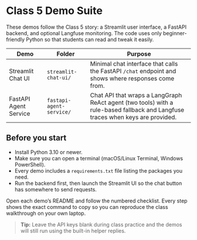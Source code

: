 # Class 5 Demo Suite

These demos follow the Class 5 story: a Streamlit user interface, a FastAPI backend, and optional Langfuse monitoring. The code uses only beginner-friendly Python so that students can read and tweak it easily.

| Demo | Folder | Purpose |
| --- | --- | --- |
| Streamlit Chat UI | `streamlit-chat-ui/` | Minimal chat interface that calls the FastAPI `/chat` endpoint and shows where responses come from. |
| FastAPI Agent Service | `fastapi-agent-service/` | Chat API that wraps a LangGraph ReAct agent (two tools) with a rule-based fallback and Langfuse traces when keys are provided. |

## Before you start

- Install Python 3.10 or newer.
- Make sure you can open a terminal (macOS/Linux Terminal, Windows PowerShell).
- Every demo includes a `requirements.txt` file listing the packages you need.
- Run the backend first, then launch the Streamlit UI so the chat button has somewhere to send requests.

Open each demo’s README and follow the numbered checklist. Every step shows the exact command to copy so you can reproduce the class walkthrough on your own laptop.

> **Tip:** Leave the API keys blank during class practice and the demos will still run using the built-in helper replies.
